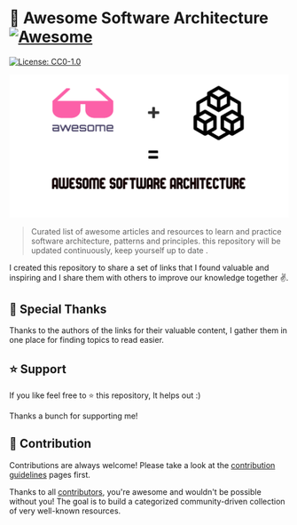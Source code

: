 # 🎨 Awesome Software Architecture [![Awesome](https://awesome.re/badge-flat2.svg)](https://awesome.re)

[![License: CC0-1.0](https://img.shields.io/badge/License-CC0%201.0-brightgreen.svg?style=flat-square)](http://creativecommons.org/publicdomain/zero/1.0/)

![](./banner.png)

> Curated list of awesome articles and resources to learn and practice software architecture, patterns and principles. this repository will be updated continuously, keep yourself up to date .

I created this repository to share a set of links that I found valuable and inspiring and I share them with others to improve our knowledge together ✌️. 

## 🙏 Special Thanks

Thanks to the authors of the links for their valuable content, I gather them in one place for finding topics to read easier.

## ⭐ Support 
If you like feel free to ⭐ this repository, It helps out :)

Thanks a bunch for supporting me!


## 🤝 Contribution
Contributions are always welcome! Please take a look at the [contribution guidelines](https://github.com/mehdihadeli/awesome-software-architecture/blob/main/contributing.md) pages first.

Thanks to all [contributors](https://github.com/mehdihadeli/awesome-software-architecture/graphs/contributors), you're awesome and wouldn't be possible without you! The goal is to build a categorized community-driven collection of very well-known resources.
